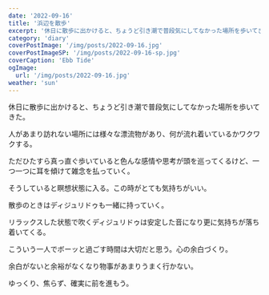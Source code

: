 ```yaml
---
date: '2022-09-16'
title: '浜辺を散歩'
excerpt: '休日に散歩に出かけると、ちょうど引き潮で普段気にしてなかった場所を歩いてきた。'
category: 'diary'
coverPostImage: '/img/posts/2022-09-16.jpg'
coverPostImageSP: '/img/posts/2022-09-16-sp.jpg'
coverCaption: 'Ebb Tide'
ogImage:
  url: '/img/posts/2022-09-16.jpg'
weather: 'sun'
---
```


休日に散歩に出かけると、ちょうど引き潮で普段気にしてなかった場所を歩いてきた。

人があまり訪れない場所には様々な漂流物があり、何が流れ着いているかワクワクする。

ただひたすら真っ直ぐ歩いていると色んな感情や思考が頭を巡ってくるけど、一つ一つに耳を傾けて雑念を払っていく。

そうしていると瞑想状態に入る。この時がとても気持ちがいい。

散歩のときはディジュリドゥも一緒に持っていく。

リラックスした状態で吹くディジュリドゥは安定した音になり更に気持ちが落ち着いてくる。

こういう一人でボーッと過ごす時間は大切だと思う。心の余白づくり。

余白がないと余裕がなくなり物事があまりうまく行かない。

ゆっくり、焦らず、確実に前を進もう。
